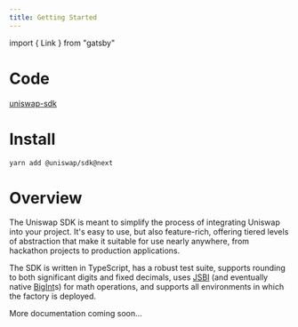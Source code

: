 ```yaml
---
title: Getting Started
---
```


import { Link } from "gatsby"

# Code

[uniswap-sdk](https://github.com/Uniswap/uniswap-sdk/tree/v2)

# Install

`yarn add @uniswap/sdk@next`

# Overview

The Uniswap SDK is meant to simplify the process of integrating Uniswap into your project. It's easy to use, but also feature-rich, offering tiered levels of abstraction that make it suitable for use nearly anywhere, from hackathon projects to production applications.

The SDK is written in TypeScript, has a robust test suite, supports rounding to both significant digits and fixed decimals, uses [JSBI](https://github.com/GoogleChromeLabs/jsbi) (and eventually native [BigInt](https://developer.mozilla.org/en-US/docs/Web/JavaScript/Reference/Global_Objects/BigInt)s) for math operations, and supports all environments in which the <Link to='/docs/v2/smart-contracts/factory#address'>factory</Link> is deployed.

More documentation coming soon...
